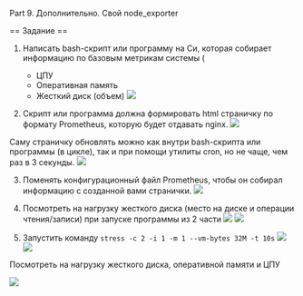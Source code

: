 Part 9. Дополнительно. Свой node_exporter

== Задание ==
1. Написать bash-скрипт или программу на Си, которая собирает информацию по базовым метрикам системы (
    - ЦПУ
    - Оперативная память
    - Жесткий диск (объем)
![](../../misc/images/9_01.png)

2. Скрипт или программа должна формировать html страничку по формату Prometheus, которую будет отдавать nginx. 
![](../../misc/images/9_02.png)

<!-- ![](../../misc/images/9_03.png) -->
Саму страничку обновлять можно как внутри bash-скрипта или программы (в цикле), так и при помощи утилиты cron, но не чаще, чем раз в 3 секунды.
![](../../misc/images/9_04.png)

3. Поменять конфигурационный файл Prometheus, чтобы он собирал информацию с созданной вами странички.
![](../../misc/images/9_05.png)

4. Посмотреть на нагрузку жесткого диска (место на диске и операции чтения/записи) при запуске программы из 2 части
![](../../misc/images/9_06.png)
![](../../misc/images/9_07.png)

5. Запустить команду `stress -c 2 -i 1 -m 1 --vm-bytes 32M -t 10s`
![](../../misc/images/stress.png)
![](../../misc/images/stress_2.png)

Посмотреть на нагрузку жесткого диска, оперативной памяти и ЦПУ

![](../../misc/images/9_08.png)
